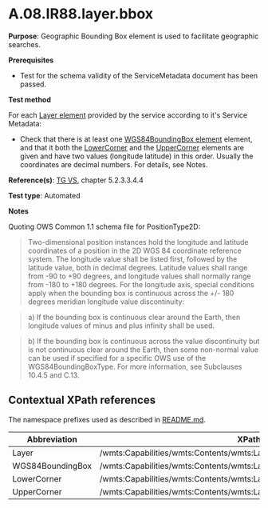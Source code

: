# A.08.IR88.layer.bbox

**Purpose**: Geographic Bounding Box element is used to facilitate geographic searches.

**Prerequisites**

* Test for the schema validity of the ServiceMetadata document has been passed.

**Test method**

For each [Layer element](#layer) provided by the service according to it's Service Metadata:

* Check that there is at least one [WGS84BoundingBox element](#wgs84bbox) element, and that it both the [LowerCorner](#lowerCorner) and the [UpperCorner](#upperCorner) elements are given and have two values (longitude latitude) in this order. Usually the coordinates are decimal numbers. For details, see Notes.

**Reference(s)**: [TG VS](README.md#ref_TG_VS), chapter 5.2.3.3.4.4

**Test type**: Automated

**Notes**

Quoting OWS Common 1.1 schema file for PositionType2D:

> Two-dimensional position instances hold the longitude and latitude coordinates of a position in the 2D WGS 84 coordinate reference system. The longitude value shall be listed first, followed by the latitude value, both in decimal degrees. Latitude values shall range from -90 to +90 degrees, and longitude values shall normally range from -180 to +180 degrees. For the longitude axis, special conditions apply when the bounding box is continuous across the +/- 180 degrees meridian longitude value discontinuity:

> a)  If the bounding box is continuous clear around the Earth, then longitude values of minus and plus infinity shall be used.

> b)  If the bounding box is continuous across the value discontinuity but is not continuous clear around the Earth, then some non-normal value can be used if specified for a specific OWS use of the WGS84BoundingBoxType. For more information, see Subclauses 10.4.5 and C.13.

## Contextual XPath references

The namespace prefixes used as described in [README.md](README.md#namespaces).

Abbreviation                                               |  XPath expression
---------------------------------------------------------- | -------------------------------------------------------------------------
Layer <a name="layer"></a> | /wmts:Capabilities/wmts:Contents/wmts:Layer
WGS84BoundingBox <a name="wgs84bbox"></a> | /wmts:Capabilities/wmts:Contents/wmts:Layer/ows:WGS84BoundingBox
LowerCorner <a name="lowerCorner"></a> | /wmts:Capabilities/wmts:Contents/wmts:Layer/ows:WGS84BoundingBox/ows:LowerCorner
UpperCorner <a name="upperCorner"></a> | /wmts:Capabilities/wmts:Contents/wmts:Layer/ows:WGS84BoundingBox/ows:UpperCorner
